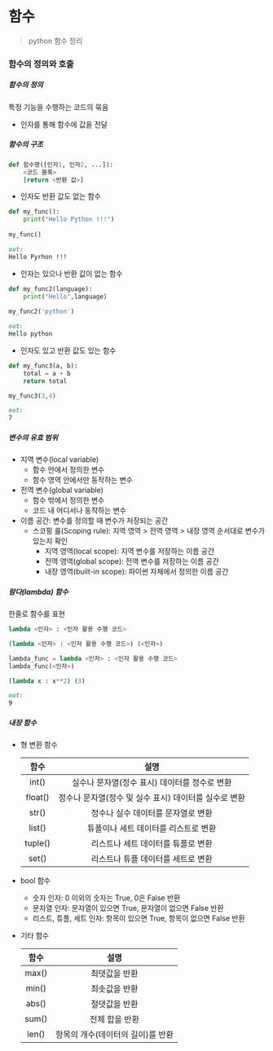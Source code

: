 # 함수

> python 함수 정리



### 함수의 정의와 호출



##### 함수의 정의

특정 기능을 수행하는 코드의 묶음

- 인자를 통해 함수에 값을 전달



##### 함수의 구조

```python
def 함수명([인자1, 인자2, ...]):
    <코드 블록>
    [return <반환 값>]
```

- 인자도 반환 값도 없는 함수

``` python
def my_func():
    print("Hello Python !!!")
    
my_func()
```

```markdown
out:
Hello Pyrhon !!!
```

- 인자는 있으나 반환 값이 없는 함수

```python
def my_func2(language):
    print("Hello",language)
    
my_func2('python')
```

```markdown
out:
Hello python
```

- 인자도 있고 반환 값도 있는 함수

```python
def my_func3(a, b):
    total = a + b
    return total

my_func3(3,4)
```

```markdown
out:
7
```



##### 변수의 유효  범위

- 지역 변수(local variable)
  - 함수 안에서 정의한 변수
  - 함수 영역 안에서만 동작하는 변수
- 전역 변수(global variable)
  - 함수 밖에서 정의한 변수
  - 코드 내 어디서나 동작하는 변수
- 이름 공간: 변수를 정의할 때 변수가 저장되는 공간
  - 스코핑 룰(Scoping rule): 지역 영역 > 전역 영역 > 내장 영역 순서대로 변수가 있는지 확인
    - 지역 영역(local scope): 지역 변수를 저장하는 이름 공간
    - 전역 영역(global scope): 전역 변수를 저장하는 이름 공간
    - 내장 영역(built-in scope): 파이썬 자체에서 정의한 이름 공간



##### 람다(lambda) 함수

한줄로 함수를 표현

```python
lambda <인자> : <인자 활용 수행 코드>

(lambda <인자> : <인자 활용 수행 코드>) (<인자>)

lambda_func = lambda <인자> : <인자 활용 수행 코드>
lambda_func(<인자>)
```

```python
(lambda x : x**2) (3)
```

```markdown
out:
9
```



##### 내장 함수

- 형 변환 함수

  |  함수   |                         설명                          |
  | :-----: | :---------------------------------------------------: |
  |  int()  |     실수나 문자열(정수 표시) 데이터를 정수로 변환     |
  | float() | 정수나 문자열(정수 및 실수 표시) 데이터를 실수로 변환 |
  |  str()  |          정수나 실수 데이터를 문자열로 변환           |
  | list()  |         튜플이나 세트 데이터를 리스트로 변환          |
  | tuple() |          리스트나 세트 데이터를 튜플로 변환           |
  |  set()  |          리스트나 튜플 데이터를 세트로 변환           |

- bool 함수

  - 숫자 인자: 0 이외의 숫자는 True, 0은 False 반환
  - 문자열 인자: 문자열이 있으면 True, 문자열이 없으면 False 반환
  - 리스트, 튜플, 세트 인자: 항목이 있으면 True, 항목이 없으면 False 반환

- 기타 함수

  | 함수  |               설명                |
  | :---: | :-------------------------------: |
  | max() |           최댓값을 반환           |
  | min() |           최솟값을 반환           |
  | abs() |           절댓값을 반환           |
  | sum() |          전체 합을 반환           |
  | len() | 항목의 개수(데이터의 길이)를 반환 |

  